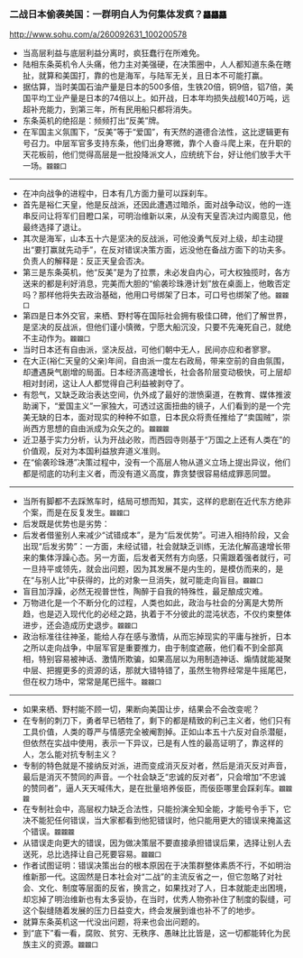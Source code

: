 ### 二战日本偷袭美国：一群明白人为何集体发疯？`龘龘龘`
http://www.sohu.com/a/260092631_100200578
- 当高层利益与底层利益分离时，疯狂蠢行在所难免。
- 陆相东条英机令人头痛，他力主对美强硬，在决策圈中，人人都知道东条在瞎扯，就算和美国打，靠的也是海军，与陆军无关，且日本不可能打赢。
- 据估算，当时美国石油产量是日本的500多倍，生铁20倍，铜9倍，铝7倍，美国平均工业产量是日本的74倍以上。如开战，日本年均损失战舰140万吨，远超补充能力，到第三年，所有民用船只都将消失。
- 东条英机的绝招是：频频打出“反美”牌。
- 在军国主义氛围下，“反美”等于“爱国”，有天然的道德合法性，这比逻辑更有号召力。中层军官多支持东条，他们出身寒微，靠个人奋斗爬上来，在升职的天花板前，他们觉得高层是一批投降派文人，应统统下台，好让他们放手大干一场。`龖龖囗`
---
- 在冲向战争的进程中，日本有几方面力量可以踩刹车。
- 首先是裕仁天皇，他是反战派，还因此遭遇过暗杀，面对战争动议，他的一连串反问让将军们目瞪口呆，可明治维新以来，从没有天皇否决过内阁意见，他最终选择了退让。
- 其次是海军，山本五十六是坚决的反战派，可他没勇气反对上级，却主动提出“要打赢就先动手”，在反对错误决策方面，远没他在备战方面下的功夫多。负责人的解释是：反正天皇会否决。
- 第三是东条英机，他“反美”是为了拉票，未必发自内心，可大权独揽时，各方送来的都是利好消息，完美而大胆的“偷袭珍珠港计划”放在桌面上，他敢否定吗？那样他将失去政治基础，他用口号绑架了日本，可口号也绑架了他。`龖龖囗`
- 第四是日本外交官，来栖、野村等在国际社会拥有极佳口碑，他们了解世界，是坚决的反战派，但他们谨小慎微，宁愿大船沉没，只要不先淹死自己，就绝不主动作为。`龖龖囗`
- 当时日本还有自由派，坚决反战，可他们朝中无人，民间亦应和者寥寥。
- 在大正(裕仁天皇的父亲)年间，自由派一度左右政局，带来空前的自由氛围，却遭遇戾气剧增的局面。日本经济高速增长，社会各阶层变动极快，可上层却相对封闭，这让人人都觉得自己利益被剥夺了。
- 有怨气，又缺乏政治表达空间，仇外成了最好的泄愤渠道，在教育、媒体推波助澜下，“爱国主义”一家独大，可透过这面扭曲的镜子，人们看到的是一个完美无缺的日本，面对现实的种种不如意，日本民众将责任推给了“卖国贼”，崇尚西方思想的自由派成为众矢之的。`龖龖龖`
- 近卫基于实力分析，认为开战必败，而西园寺则基于“万国之上还有人类在”的价值观，反对为本国利益放弃道义准则。
- 在“偷袭珍珠港”决策过程中，没有一个高层人物从道义立场上提出异议，他们都是彻底的功利主义者，而没有道义高度，靠贪婪很容易结成罪恶同盟。
---
- 当所有脚都不去踩煞车时，结局可想而知，其实，这样的悲剧在近代东方绝非个案，而是在反复发生。`龖龖囗`
- 后发既是优势也是劣势：
- 后发者借鉴别人来减少“试错成本”，是为“后发优势”。可进入相持阶段，又会出现“后发劣势”：一方面，未经试错，社会就缺乏训练，无法化解高速增长带来的集体浮躁心态。另一方面，后发者天然有方向感，只需跟着强者就行，可一旦持平或领先，就会出问题，因为其发展不是内生的，是模仿而来的，是在“与别人比”中获得的，比的对象一旦消失，就可能走向盲目。`龖龖囗`
- 盲目加浮躁，必然无视普世性，陶醉于自我的特殊性，最足酿成灾难。
- 万物进化是一个不断分化的过程，人类也如此，政治与社会的分离是大势所趋，也是迈入现代化的必经之路，执着于不分彼此的混沌状态，不仅约束整体进步，还会造成历史退步。`龖龖囗`
- 政治标准往往神圣，能给人存在感与激情，从而忘掉现实的平庸与挫折，日本之所以走向战争，中层军官是重要推力，由于制度遮蔽，他们看不到全部真相，特别容易被神话、激情所欺骗，如果高层以为用制造神话、煽情就能凝聚中层、把握更多的资源的话，那就大错特错了，虽然生物界经常是牛摇尾巴，但在权力场中，常常是尾巴摇牛。`龖龖囗`
---
- 如果来栖、野村能不顾一切，果断向美国让步，结果会不会改变呢？
- 在专制的刺刀下，勇者早已牺牲了，剩下的都是精致的利己主义者，他们只有工具价值，人类的尊严与情感完全被阉割掉。正如山本五十六反对自杀潜艇，但依然在实战中使用，表示一下异议，已是有人性的最高证明了，靠这样的人，怎么能对抗专制主义？
- 专制的特色就是不接纳反对派，进而变成消灭反对者，然后是消灭反对声音，最后是消灭不赞同的声音。一个社会缺乏“忠诚的反对者”，只会增加“不忠诚的赞同者”，逼人天天喊伟大，是在批量培养佞臣，而佞臣哪里会踩刹车。`龖龖龖`
- 在专制社会中，高层权力缺乏合法性，只能扮演全知全能，才能号令手下，它决不能犯任何错误，当大家都看到他犯错误时，他只能用更大的错误来掩盖这个错误。`龖龖龖`
- 从错误走向更大的错误，因为做决策层不要直接承担错误后果，选择让别人去送死，总比选择让自己死要容易。`龖龖囗`
- 作者试图证明：错误决策出台的根本原因在于决策群整体素质不行，不如明治维新那一代。这固然是日本社会对“二战”的主流反省之一，但它忽略了对社会、文化、制度等层面的反省，换言之，如果找对了人，日本就能走出困境，却忘掉了明治维新也有太多妥协，在当时，优秀人物弥补住了制度的裂缝，可这个裂缝随着发展的压力日益变大，终会发展到谁也补不了的地步。
- 就算东条英机这一代没出问题，将来也会出问题的。
- 到“底下”看一看，腐败、贫穷、无秩序、愚昧比比皆是，这一切都能转化为民族主义的资源。`龖龖囗`